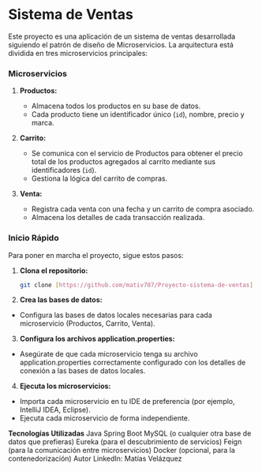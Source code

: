 # Sistema de Ventas

Este proyecto es una aplicación de un sistema de ventas desarrollada siguiendo el patrón de diseño de Microservicios. La arquitectura está dividida en tres microservicios principales:

### **Microservicios**

1. **Productos:**
   - Almacena todos los productos en su base de datos.
   - Cada producto tiene un identificador único (`id`), nombre, precio y marca.

2. **Carrito:**
   - Se comunica con el servicio de Productos para obtener el precio total de los productos agregados al carrito mediante sus identificadores (`id`).
   - Gestiona la lógica del carrito de compras.

3. **Venta:**
   - Registra cada venta con una fecha y un carrito de compra asociado.
   - Almacena los detalles de cada transacción realizada.

### **Inicio Rápido**

Para poner en marcha el proyecto, sigue estos pasos:

1. **Clona el repositorio:**
   ```sh
   git clone [https://github.com/mativ707/Proyecto-sistema-de-ventas]
2. **Crea las bases de datos:**

- Configura las bases de datos locales necesarias para cada microservicio (Productos, Carrito, Venta).
3. **Configura los archivos application.properties:**

- Asegúrate de que cada microservicio tenga su archivo application.properties correctamente configurado con los detalles de conexión a las bases de datos locales.
4. **Ejecuta los microservicios:**

- Importa cada microservicio en tu IDE de preferencia (por ejemplo, IntelliJ IDEA, Eclipse).
- Ejecuta cada microservicio de forma independiente.

**Tecnologías Utilizadas**
Java
Spring Boot
MySQL (o cualquier otra base de datos que prefieras)
Eureka (para el descubrimiento de servicios)
Feign (para la comunicación entre microservicios)
Docker (opcional, para la contenedorización)
Autor
LinkedIn: Matías Velázquez

